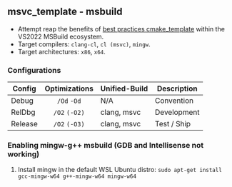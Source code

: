 ## msvc_template - msbuild
- Attempt reap the benefits of [best practices cmake_template](https://github.com/cblck/cmake_template) within the VS2022 MSBuild ecosystem.
- Target compilers: `clang-cl`, `cl (msvc)`, `mingw`.
- Target architectures: `x86`, `x64`.


### Configurations
|   Config  |  Optimizations  | Unified-Build | Description |
|-----------|:---------------:|---------------|-------------|
| Debug     | `/Od` `-Od`     | N/A           | Convention  |
| RelDbg    | `/O2` `(-O2)`   | clang, msvc	  | Development |
| Release   | `/O2` `(-O3)`   | clang, msvc	  | Test / Ship |


### Enabling mingw-g++ msbuild (GDB and Intellisense not working)
1. Install mingw in the default WSL Ubuntu distro: `sudo apt-get install gcc-mingw-w64 g++-mingw-w64 mingw-w64`


